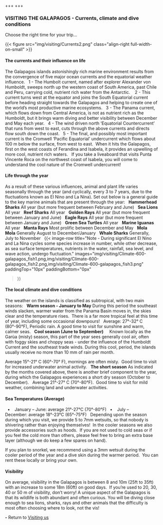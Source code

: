 +++
+++

### VISITING THE GALAPAGOS - Currents, climate and dive conditions

<span class="strapline">Choose the right time for your trip...</span>

{{< figure src="img/visiting/Currents2.png" class="align-right full-width-on-small" >}}

#### The currents and their influence on life
The Galapagos islands astonishingly rich marine environment results from the convergence of five major ocean currents and the equatorial weather influence.
 
1 - The Humbolt current, named after explorer Alexander von Humboldt, sweeps north up the western coast of South America, past Chile and Peru, carrying cold, nutrient rich water from the Antarctic.  
 
2 - This current turns west at the equator and joins the South Equatorial current before heading straight towards the Galapagos and helping to create one of the world’s most productive marine ecosystems.
 
3 - The Panama current, which flows down from Central America, is not as nutrient rich as the Humboldt, but it brings warm diving and better visibility between December and May each year. 
 
4 - The wind driven north ‘Equatorial Countercurrent’ that runs from west to east, cuts through the above currents and directs flow south down the coast.
 
5 - The final, and possibly most important current is the Cromwell ‘Pacific Equatorial’ undercurrent which flows about 100 m below the surface, from west to east.  When it hits the Galapagos, first on the west coasts of Ferandina and Isabela, it provides an upwelling of more cool, nutrient rich waters. 
 
If you take a liveaboard that visits Punta Vincente Roca on the northwest coast of Isabela, you will come to understand the cool nature of the Cromwell undercurrent!

#### Life through the year
As a result of these various influences, animal and plant life varies seasonally through the year (and cyclically, every 3 to 7 years, due to the fluctuations known as El Nino and La Nina).  Set out below is a general guide to the key marine animals that are present through the year:
 
**Hammerhead Sharks**
All year (but more frequent between February and June)
 
**Sea Lions**
All year
 
**Reef Sharks**
All year
 
**Golden Rays**
All year (but more frequent between January and June)
 
**Eagle Rays**
All year (but more frequent between January and June)
 
**Green Sea Turtles**
All year
 
**Marine Iguanas**
All year
 
**Manta Rays**
Most prolific between December and May
 
**Mola Mola**
Generally August to December/January
 
**Whale Sharks**
Generally, July to November
 
{{< 
image-row 
title="Note - During significant El Nino and La Nina cycles some species increase in number, while other decrease, as sea surface temperatures, nutrients in the water, rainfall, sea level, and wave action, undergo fluctuation."
images="img/visiting/Climate-600-galapagos_fish1.png,img/visiting/Climate-600-galapagos_fish2.png,img/visiting/Climate-600-galapagos_fish3.png" 
paddingTop="10px"
paddingBottom="0px" 
>}}

#### The local climate and dive conditions

The weather on the islands is classified as subtropical, with two main seasons:
 
**Warm season - January to May**
During this period the southeast winds slacken, warmer water from the Panama Basin moves in, the skies clear and the temperature rises.  There is a far more tropical feel at this time of year, including some occasional downpours!
 
Average: 27°-32° C (80°-90°F), Periodic rain. A good time to visit for sunshine and warm, calmer seas.
 
**Cool season (June to September)**  
 
Known locally as the Garùa (misty) season, this part of the year sees generally cool air, often with foggy skies and choppy seas - under the influence of the Humboldt Current and the southeast trade winds. During this cool, period, the islands usually receive no more than 10 mm of rain per month.

Average 15°-21° C (60°-70° F), mornings are often misty.  Good time to visit for increased underwater animal activity.
 
**The short season** 
As indicated by the months covered above, there is another brief component to the year, during which the Galapagos experiences a short dry season (October to December).
 
Average 21°-27° C (70°-80°F).  Good time to visit for mild weather, combining land and underwater activities.

#### Sea Temperatures (Average)
 
•    January – June: average 21°-27°C (70°-80°F)
 
•    July – December: average 18°-23°C (65°-75°F)
 
Depending upon the season during which you visit, we provide 5 to 7mm wetsuits, so that nobody is shivering rather than enjoying themselves!  In the cooler seasons we also provide accessories such as hoods.  If you are not used to cold seas or if you feel the cold more than others, please feel free to bring an extra base layer (although we do keep a few spares on hand).

If you plan to snorkel, we recommend using a 3mm wetsuit during the cooler period of the year and a dive skin during the warmer period.  You can rent these locally or bring your own.

#### Visibility
On average, visibility in the Galapagos is between 8 and 10m (25ft to 35ft) with an increase to some 18m (60ft) on good days.  If you’re used to 20, 30, 40 or 50 m of visibility, don’t worry! A unique aspect of the Galapagos is that its wildlife is both abundant and often curious. You will be diving close enough to sea lions, sharks, rays and other animals that the difficulty is most often choosing where to look, not the vis!

**-**
Return to [Visiting us](/visiting/introduction)